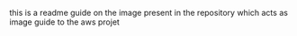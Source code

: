 this is a readme guide on the image present in the repository which acts as image guide to the aws projet
